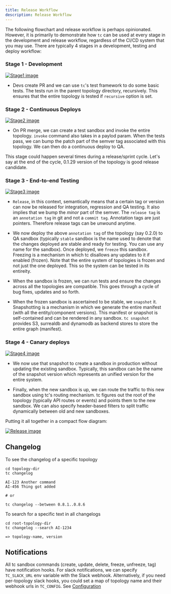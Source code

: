 ```yaml
---
title: Release Workflow
description: Release Workflow
---
```


The following flowchart and release workflow is perhaps opinionated. However, it is primarily to demonstrate how `tc` can be used at every stage in the development and release workflow, regardless of the CI/CD system that you may use. There are typically 4 stages in a development, testing and deploy workflow:

### Stage 1 - Development

[![Stage1 image]][Stage1 source]

[Stage1 image]: ../../../assets/rel-stage1.png
[Stage1 source]: ../../../assets/rel-stage1.png



- Devs create PR and we can use `tc`'s test framework to do some basic tests. The tests run in the parent topology directory, recursively. This ensures that the entire topology is tested if `recursive` option is set.



### Stage 2 - Continuous Deploys

[![Stage2 image]][Stage2 source]

[Stage2 image]: ../../../assets/rel-stage2.png
[Stage2 source]: ../../../assets/rel-stage2.png


- On PR merge, we can create a test sandbox and invoke the entire topology. `invoke` command also takes in a paylod param. When the tests pass, we can bump the patch part of the semver tag associated with this topology. We can then do a continuous deploy to QA.

This stage could happen several times during a release/sprint cycle. Let's say at the end of the cycle, 0.1.29 version of the topology is good release candidate.


### Stage 3 - End-to-end Testing

[![Stage3 image]][Stage3 source]

[Stage3 image]: ../../../assets/rel-stage3.png
[Stage3 source]: ../../../assets/rel-stage3.png


- `Release`, in this context, semantically means that a certain tag or version can now be released for integration, regression and QA testing. It also implies that we bump the _minor_ part of the semver. The `release tag` is an `annotation tag` in git and not a `commit tag`. Annotation tags are just pointers. Therefore release tags can be unwound anytime.

- We now deploy the above `annotation tag` of the topology (say 0.2.0) to QA sandbox (typically `stable` sandbox is the name used to denote that the changes deployed are stable and ready for testing. You can use any name for the sandbox). Once deployed, we `freeze` this sandbox. Freezing is a mechanism in which tc disallows any updates to it if enabled (frozen). Note that the entire system of topologies is frozen and not just the one deployed. This so the system can be tested in its entireity.

- When the sandbox is frozen, we can run tests and ensure the changes across all the topologies are compatible. This goes through a cycle of bug fixes, updates and so forth.

- When the frozen sandbox is ascertained to be stable, we `snapshot` it. Snapshotting is a mechanism in which we generate the entire manifest (with all the entity/component versions). This manifest or snapshot is self-contained and can be rendered in any sandbox. `tc snapshot` provides S3, surrealdb and dynamodb as backend stores to store the entire graph (manifest).


### Stage 4 - Canary deploys

[![Stage4 image]][Stage4 source]

[Stage4 image]: ../../../assets/rel-stage4.png
[Stage4 source]: ../../../assets/rel-stage4.png


- We now use that snapshot to create a sandbox in production without updating the existing sandbox. Typically, this sandbox can be the name of the snapshot version which represents an unified version for the entire system.

- Finally, when the new sandbox is up, we can route the traffic to this new sandbox using tc's routing mechanism. tc figures out the root of the topology (typically API routes or events) and points them to the new sandbox. We can also specify header-based filters to split traffic dynamically between old and new sandboxes.



Putting it all together in a compact flow diagram:

[![Release image]][Release source]

[Release image]: ../../../assets/release-workflow.png
[Release source]: ../../../assets/release-workflow.png


## Changelog

To see the changelog of a specific topology

```
cd topology-dir
tc changelog

AI-123 Another command
AI-456 Thing got added

# or

tc changelog --between 0.8.1..0.8.6
```

To search for a specific text in all changelogs

```
cd root-topology-dir
tc changelog --search AI-1234

=> topology-name, version

```

## Notifications

All tc sandbox commands (create, update, delete, freeze, unfreeze, tag) have notification hooks. For slack notifications, we can specify `TC_SLACK_URL` env variable with the Slack webhook. Alternatively, if you need per-topology slack hooks, you could set a map of topology name and their webhook urls in `TC_CONFIG`. See [Configuration](/reference/config/)
